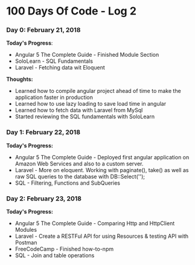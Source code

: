 # 100 Days Of Code - Log 2

### Day 0: February 21, 2018

**Today's Progress**: 

* Angular 5 The Complete Guide - Finished Module Section
* SoloLearn - SQL Fundamentals
* Laravel - Fetching data wit Eloquent

**Thoughts:** 

* Learned how to compile angular project ahead of time to make the application faster in production
* Learned how to use lazy loading to save load time in angular
* Learned how to fetch data with Laravel from MySql
* Started reviewing the SQL fundamentals with SoloLearn

### Day 1: February 22, 2018

**Today's Progress:**

* Angular 5 The Complete Guide - Deployed first angular application on Amazon Web Services and also to a custom server.
* Laravel - More on eloquent. Working with paginate(), take() as well as raw SQL queries to the database with DB::Select('');
* SQL - Filtering, Functions and SubQueries

### Day 2: February 23, 2018

**Today's Progress:**

* Angular 5 The Complete Guide - Comparing Http and HttpClient Modules
* Laravel - Create a RESTFul API for using Resources & testing API with Postman
* FreeCodeCamp - Finished how-to-npm
* SQL - Join and table operations

